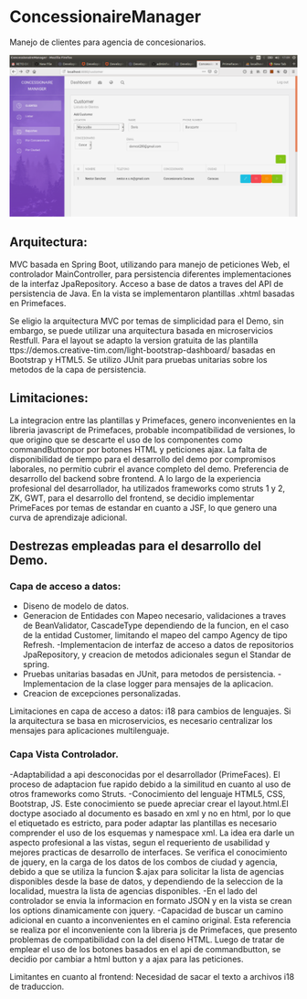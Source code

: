 #  ConcessionaireManager
Manejo de clientes para agencia de concesionarios.

![Cat](https://github.com/nesmor/ConcessionaireManager/blob/master/src/main/webapp/assets/img/agency_dashboard.png)



## Arquitectura:  
 MVC basada en Spring Boot, utilizando para manejo de peticiones Web, el controlador MainController, para persistencia diferentes implementaciones de la interfaz JpaRepository. Acceso a base de datos a traves del API de persistencia de Java. 
 En la vista se implementaron plantillas .xhtml basadas en Primefaces.
 
 Se eligio la arquitectura MVC por temas de simplicidad para el Demo, sin embargo, se puede utilizar una arquitectura basada en microservicios Restfull.
 Para el layout se adapto la version gratuita de las plantilla ttps://demos.creative-tim.com/light-bootstrap-dashboard/  basadas en Bootstrap y HTML5.
 Se utilizo JUnit para pruebas unitarias sobre los metodos de la capa de persistencia.
 
##  Limitaciones:
 La integracion entre las plantillas y Primefaces, genero inconvenientes en la libreria javascript de Primefaces, probable incompatibilidad de versiones, lo que origino que se descarte el uso de los componentes como commandButtonpor por botones HTML y peticiones ajax.
 La falta de disponibilidad de tiempo para el desarrollo del demo por compromisos laborales, no permitio cubrir el avance completo del demo. 
 Preferencia de desarrollo del backend sobre frontend. 
 A lo largo de la experiencia profesional del desarrollador, ha utilizados frameworks como struts 1 y 2, ZK, GWT, para el desarrollo del frontend, se decidio implementar  PrimeFaces por temas de estandar en cuanto a JSF, lo que genero una curva de aprendizaje adicional.
 
##  Destrezas empleadas para el desarrollo del Demo. 

### Capa de acceso a datos:
- Diseno de modelo de datos.
- Generacion de Entidades con Mapeo necesario, validaciones a traves de BeanValidator, CascadeType dependiendo de la funcion, en el caso de la entidad Customer, limitando el mapeo del campo Agency de tipo Refresh.
-Implementacion de interfaz de acceso a datos de repositorios JpaRepository, y creacion de metodos adicionales segun el Standar de spring.
- Pruebas unitarias basadas en JUnit, para metodos de persistencia. 
-Implementacion de la clase logger para mensajes de la aplicacion. 
- Creacion de excepciones personalizadas. 

Limitaciones en capa de acceso a datos: i18 para cambios de lenguajes. Si la arquitectura se basa en microservicios, es necesario centralizar los mensajes para aplicaciones multilenguaje. 

### Capa Vista Controlador.
-Adaptabilidad a api desconocidas por el desarrollador (PrimeFaces). El proceso de adaptacion fue rapido debido a la similitud en cuanto al uso de otros frameworks como Struts.
-Conocimiento del lenguaje HTML5, CSS, Bootstrap, JS. Este conocimiento se puede apreciar crear el layout.html.El doctype asociado al documento es basado en xml y no en html, por lo que el etiquetado es estricto, para poder adaptar las plantillas es necesario comprender el uso de los esquemas y namespace xml. La idea era darle un aspecto profesional a las vistas, segun el requeriento de usabilidad y mejores practicas de desarrollo de interfaces. Se verifica el conocimiento de jquery, en la carga de los datos de los combos de ciudad y agencia, debido a que se utiliza la funcion $.ajax para solicitar la lista de agencias disponibles desde la base de datos, y dependiendo de la seleccion de la localidad, muestra la lista de agencias disponibles. 
-En el lado del controlador se envia la informacion en formato JSON y en la vista se crean los options dinamicamente con jquery.
-Capacidad de buscar un camino adicional en cuanto a inconvenientes en el camino original. Esta referencia se realiza por el inconveniente con la libreria js de Primefaces, que presento problemas de compatibilidad con la del diseno HTML. Luego de tratar de emplear el uso de los botones basados en el api de commandbutton, se decidio por cambiar a html button y a ajax para las peticiones. 

Limitantes en cuanto al frontend: Necesidad de sacar el texto a archivos i18 de traduccion. 







 
 
 
